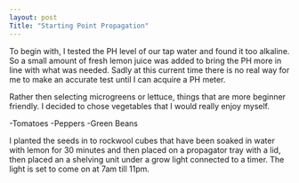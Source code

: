 ```yaml
---
layout: post
Title: "Starting Point Propagation"
---
```



To begin with, I tested the PH level of our tap water and found it too alkaline. So a small amount of fresh lemon juice was added to bring the PH more in line with what was needed. Sadly at this current time there is no real way for me to make an accurate test until I can acquire a PH meter.

Rather then selecting microgreens or lettuce, things that are more beginner friendly. I decided to chose vegetables that I would really enjoy myself. 

-Tomatoes
-Peppers
-Green Beans

I planted the seeds in to rockwool cubes that have been soaked in water with lemon for 30 minutes and then placed on a propagator tray with a lid, then placed an a shelving unit under a grow light connected to a timer. The light is set to come on at 7am till 11pm. 


